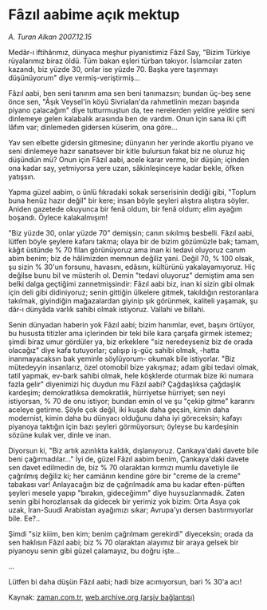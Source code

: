# Fâzıl aabime açık mektup

*A. Turan Alkan 2007.12.15*

<tr><td class="metin" colspan="2" style="padding-top: 20px; padding-left: 5px; padding-right: 10px;">Medâr-ı iftihârımız, dünyaca meşhur piyanistimiz Fâzıl Say, "Bizim Türkiye rüyalarımız biraz öldü. Tüm bakan eşleri türban takıyor. İslamcılar zaten kazandı, biz yüzde 30, onlar ise yüzde 70. Başka yere taşınmayı düşünüyorum" diye vermiş-veriştirmiş...</td></tr><tr><td class="metin" colspan="2" style="padding-top: 20px; padding-left: 5px; padding-right: 10px;"><p>Fâzıl aabi, ben seni tanırım ama sen beni tanımazsın; bundan üç-beş sene önce sen, "Âşık Veysel'in köyü Sivrialan'da rahmetlinin mezarı başında piyano çalacağım" diye tutturmuştun da, tee nerelerden yeldire yeldire seni dinlemeye gelen kalabalık arasında ben de vardım. Onun için sana iki çift lâfım var; dinlemeden gidersen küserim, ona göre...
<p>Yav sen elbette gidersin gitmesine; dünyanın her yerinde akortlu piyano ve seni dinlemeye hazır sanatsever bir kitle bulursun fakat biz ne oluruz hiç düşündün mü? Onun için Fâzıl aabi, acele karar verme, bir düşün; içinden ona kadar say, yetmiyorsa yere uzan, sâkinleşinceye kadar bekle, öfken yatışsın.
<p>Yapma güzel aabim, o ünlü fıkradaki sokak serserisinin dediği gibi, "Toplum buna henüz hazır değil" bir kere; insan böyle şeyleri alıştıra alıştıra söyler. Aniden gazetede okuyunca bir fenâ oldum, bir fenâ oldum; elim ayağım boşandı. Öylece kalakalmışım!
<p>"Biz yüzde 30, onlar yüzde 70" demişsin; canın sıkılmış besbelli. Fâzıl aabi, lütfen böyle şeylere kafanı takma; olaya bir de bizim gözümüzle bak; tamam, kâğıt üstünde % 70 filan görünüyoruz ama inan ki tedavi oluyoruz canım abim benim; biz de hâlimizden memnun değiliz yani. Değil 70, % 100 olsak, şu sizin % 30'un forsunu, havasını, edâsını, kültürünü yakalayamıyoruz. Hiç değilse bunu bil ve müsterih ol. Demin "tedavi oluyoruz" demiştim ama sen belki dalga geçtiğimi zannetmişsindir: Fâzıl aabi biz, inan ki sizin gibi olmak için deli gibi didiniyoruz; senin gittiğin ülkelere gitmek, takıldığın restoranlara takılmak, giyindiğin mağazalardan giyinip şık görünmek, kaliteli yaşamak, şu dâr-ı dünyâda varlık sahibi olmak istiyoruz. Vallahi ve billahi.
<p>Senin dünyadan haberin yok Fâzıl aabi; bizim hanımlar, evet, başını örtüyor, bu hususta titizler ama içlerinden bir teki bile kara çarşafa girmek istemez; şimdi biraz umur gördüler ya, biz erkeklere "siz neredeyseniz biz de orada olacağız" diye kafa tutuyorlar; çalışıp iş-güç sahibi olmak, -hatta inanmayacaksın bak yeminle söylüyorum- okumak bile istiyorlar. "Biz mütedeyyin insanlarız, özel otomobil bize yakışmaz; adam gibi tedavi olmak, tatil yapmak, ev-bark sahibi olmak, hele köşklerde oturmak bize iki numara fazla gelir" diyenimizi hiç duydun mu Fâzıl aabi? Çağdaşlıksa çağdaşlık kardeşim; demokratlıksa demokratlık, hürriyetse hürriyet; sen neyi istiyorsan, % 70 de onu istiyor; bundan emin ol ve şu "çekip gitme" kararını aceleye getirme. Şöyle çok değil, iki kuşak daha geçsin, kimin daha modernist, kimin daha bu dünyacı olduğunu daha iyi göreceksin; kafayı piyanoya taktığın için bazı şeyleri görmüyorsun; öyleyse bu kardeşinin sözüne kulak ver, dinle ve inan.
<p>Diyorsun ki, "Biz artık azınlıkta kaldık, dışlanıyoruz. Çankaya'daki davete bile beni çağırmadılar..." İyi de, güzel Fâzıl aabim benim, Çankaya'daki davete sen davet edilmedin de, biz % 70 olaraktan kırmızı mumlu davetiyle ile çağrılmış değiliz ki; her camiânın kendine göre bir "creme de la creme" tabakası var! Anlayacağın biz de çağrılmadık ama bu kadar eften-püften şeyleri mesele yapıp "bırakın, gideceğimm" diye huysuzlanmadık. Zaten senin gibi horozlansak da gidecek bir yerimiz yok bizim: Orta Asya çok uzak, İran-Suudi Arabistan ayağımızı sıkar; Avrupa'yı dersen bastırmıyorlar bile. Ee?..
<p>Şimdi "siz kiiim, ben kim; benim çağrılmam gerekirdi" diyeceksin; orada da sen haklısın Fâzıl aabi; biz % 70 olaraktan alayımız bir araya gelsek bir piyanoyu senin gibi güzel çalamayız, bu doğru işte...
<p>...
<p>Lütfen bi daha düşün Fâzıl aabi; hadi bize acımıyorsun, bari % 30'a acı!<br/></p></p></p></p></p></p></p></p></p></td></tr>

Kaynak: [zaman.com.tr](http://zaman.com.tr/yazar.do?yazino=625199), [web.archive.org (arşiv bağlantısı)](http://web.archive.org/web/20080525065633/http://zaman.com.tr:80/yazar.do?yazino=625199)

